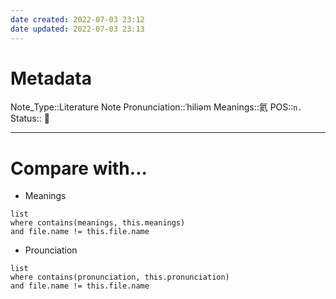 ```yaml
---
date created: 2022-07-03 23:12
date updated: 2022-07-03 23:13
---
```


# Metadata

Note_Type::Literature Note
Pronunciation::ˈhiliəm
Meanings::氦
POS::`n.`
Status:: 👶

---

# Compare with...

- Meanings

```dataview
list
where contains(meanings, this.meanings)
and file.name != this.file.name
```

- Prounciation

```dataview
list
where contains(pronunciation, this.pronunciation)
and file.name != this.file.name
```
